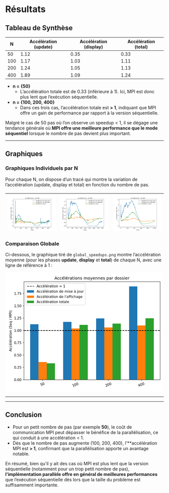 # Résultats



## Tableau de Synthèse

| N               | Accélération (update) | Accélération (display) | Accélération (total) |
|-----------------------|------------------------|-------------------------|-----------------------|
|    50    | 1.12    | 0.35  | 0.33  |
|    100   | 1.17    | 1.03  | 1.11  |
|    200   | 1.24    | 1.05  | 1.13  |
|    400   | 1.89    | 1.09  | 1.24  |

- **n = {50}**  
  - L’accélération totale est de 0.33 (inférieure à 1). Ici, MPI est donc plus lent que l’exécution séquentielle.
- **n = {100, 200, 400}**  
  - Dans ces trois cas, l’accélération totale est **> 1**, indiquant que MPI offre un gain de performance par rapport à la version séquentielle.

Malgré le cas de 50 pas où l’on observe un speedup < 1, il se dégage une tendance générale où **MPI offre une meilleure performance que le mode séquentiel** lorsque le nombre de pas devient plus important.

---

## Graphiques

### Graphiques Individuels par N

Pour chaque N, on dispose d’un tracé qui montre la variation de l’accélération (update, display et total) en fonction du nombre de pas.

####



![](logs_100/plot_benchmarkAnalysis_100.png)| ![](logs_200/plot_benchmarkAnalysis_200.png) | ![](logs_400/plot_benchmarkAnalysis_400.png)
|---------------------------|---------------------------|---------------------------|


### Comparaison Globale

Ci-dessous, le graphique tiré de `global_speedups.png` montre l’accélération moyenne (pour les phases **update**, **display** et **total**) de chaque N, avec une ligne de référence à 1 :

![Comparaison des accélérations globales](global_speedups.png)

---







---

## Conclusion

- Pour un petit nombre de pas (par exemple **50**), le coût de communication MPI peut dépasser le bénéfice de la parallélisation, ce qui conduit à une accélération < 1.  
- Dès que le nombre de pas augmente (100, 200, 400), l’**accélération MPI est **> 1**, confirmant que la parallélisation apporte un avantage notable.  

En résumé, bien qu’il y ait des cas où MPI est plus lent que la version séquentielle (notamment pour un trop petit nombre de pas), **l’implémentation parallèle offre en général de meilleures performances** que l’exécution séquentielle dès lors que la taille du problème est suffisamment importante.
